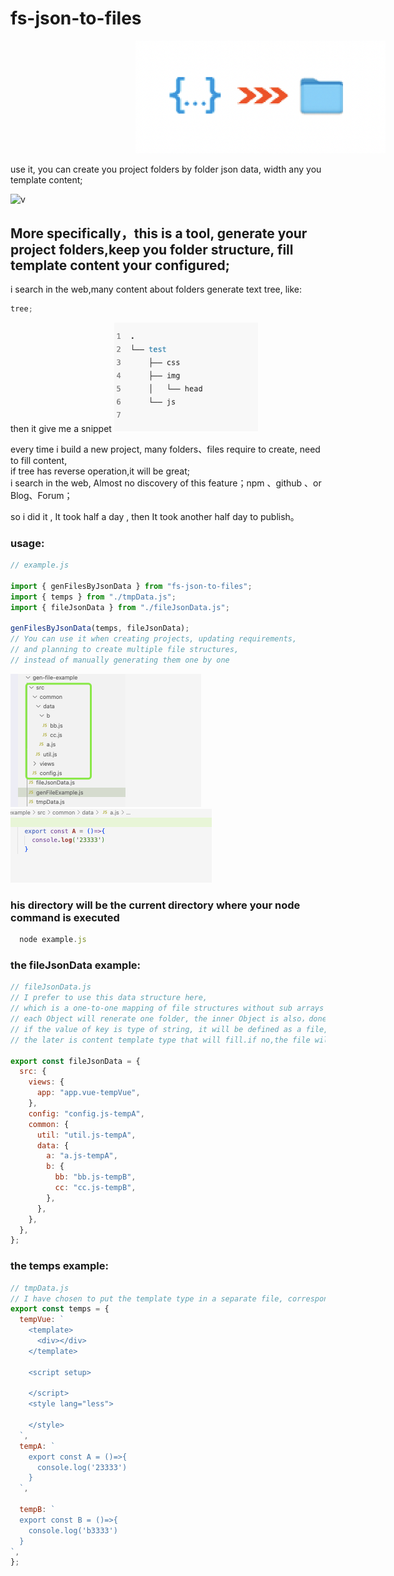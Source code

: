 # fs-json-to-files

<div align="center">
<img src="/images/tool-icon.png" width="400px" style="margin-left:200px;" />
</div>

use it, you can create you project folders by folder json data, width any you template content;

![v](https://img.shields.io/badge/fs--json--to--files-v1.0.2-brightgreen)

## More specifically，this is a tool, generate your project folders,keep you folder structure, fill template content your configured;

i search in the web,many content about folders generate text tree, like:

```js
tree;
```

then it give me a snippet ![](/images/tree-result-text.png)

every time i build a new project, many folders、files require to create, need to fill content,  
if tree has reverse operation,it will be great;  
i search in the web, Almost no discovery of this feature；npm 、github 、or Blog、Forum；

so i did it , It took half a day , then It took another half day to publish。

### usage:

```js
// example.js

import { genFilesByJsonData } from "fs-json-to-files";
import { temps } from "./tmpData.js";
import { fileJsonData } from "./fileJsonData.js";

genFilesByJsonData(temps, fileJsonData);
// You can use it when creating projects, updating requirements,
// and planning to create multiple file structures,
// instead of manually generating them one by one
```

![](/images/generated-folders.png)  
![](/images/generated-temp.png)

### his directory will be the current directory where your node command is executed

```js
  node example.js
```

### the fileJsonData example:

```js
// fileJsonData.js
// I prefer to use this data structure here,
// which is a one-to-one mapping of file structures without sub arrays such as children
// each Object will renerate one folder, the inner Object is also，done and done,
// if the value of key is type of string, it will be defined as a file,it can be followed a '-' ,
// the later is content template type that will fill.if no,the file will a empty file, no bad impact.

export const fileJsonData = {
  src: {
    views: {
      app: "app.vue-tempVue",
    },
    config: "config.js-tempA",
    common: {
      util: "util.js-tempA",
      data: {
        a: "a.js-tempA",
        b: {
          bb: "bb.js-tempB",
          cc: "cc.js-tempB",
        },
      },
    },
  },
};
```

### the temps example:

```js
// tmpData.js
// I have chosen to put the template type in a separate file, corresponding to the template in the JSON data file just now
export const temps = {
  tempVue: `
    <template>
      <div></div>
    </template>
    
    <script setup>
    
    </script>
    <style lang="less">
    
    </style>
  `,
  tempA: `
    export const A = ()=>{
      console.log('23333')
    }
  `,

  tempB: `
  export const B = ()=>{
    console.log('b3333')
  }
`,
};
```
